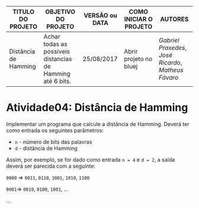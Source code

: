 |TITULO DO PROJETO|OBJETIVO DO PROJETO|VERSÃO ou DATA|COMO INICIAR O PROJETO|AUTORES|
|-----------------|--------------------|-|-|-|
|Distância de Hamming|Achar todas as possíveis distancias de Hamming até 6 bits.|25/08/2017|Abrir projeto no bluej|*Gabriel Praxedes*, *José Ricardo*, *Matheus Fávaro*|


# Atividade04: Distância de Hamming

Implementar um programa que calcule a distância de Hamming. Deverá ter como entrada os seguintes parâmetros:

   - ```n``` - número de bits das palavras
   - ```d``` - distância de Hamming

Assim, por exemplo, se for dado como entrada ```n = 4``` e ```d = 2```, a saída deverá ser parecida com a seguinte:

```0000``` => ```0011```, ```0110```, ```1001```, ```1010```, ```1100```

```0001```=> ```0010```, ```0100```, ```1001```, ...

...
